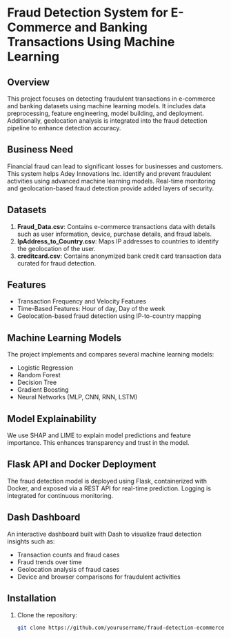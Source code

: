 # Fraud Detection System for E-Commerce and Banking Transactions Using Machine Learning

## Overview

This project focuses on detecting fraudulent transactions in e-commerce and banking datasets using machine learning models. It includes data preprocessing, feature engineering, model building, and deployment. Additionally, geolocation analysis is integrated into the fraud detection pipeline to enhance detection accuracy.

## Business Need

Financial fraud can lead to significant losses for businesses and customers. This system helps Adey Innovations Inc. identify and prevent fraudulent activities using advanced machine learning models. Real-time monitoring and geolocation-based fraud detection provide added layers of security.

## Datasets

1. **Fraud_Data.csv**: Contains e-commerce transactions data with details such as user information, device, purchase details, and fraud labels.
2. **IpAddress_to_Country.csv**: Maps IP addresses to countries to identify the geolocation of the user.
3. **creditcard.csv**: Contains anonymized bank credit card transaction data curated for fraud detection.

## Features

- Transaction Frequency and Velocity Features
- Time-Based Features: Hour of day, Day of the week
- Geolocation-based fraud detection using IP-to-country mapping

## Machine Learning Models

The project implements and compares several machine learning models:
- Logistic Regression
- Random Forest
- Decision Tree
- Gradient Boosting
- Neural Networks (MLP, CNN, RNN, LSTM)

## Model Explainability

We use SHAP and LIME to explain model predictions and feature importance. This enhances transparency and trust in the model.

## Flask API and Docker Deployment

The fraud detection model is deployed using Flask, containerized with Docker, and exposed via a REST API for real-time prediction. Logging is integrated for continuous monitoring.

## Dash Dashboard

An interactive dashboard built with Dash to visualize fraud detection insights such as:
- Transaction counts and fraud cases
- Fraud trends over time
- Geolocation analysis of fraud cases
- Device and browser comparisons for fraudulent activities

## Installation

1. Clone the repository:
   ```bash
   git clone https://github.com/yourusername/fraud-detection-ecommerce-banking.git
